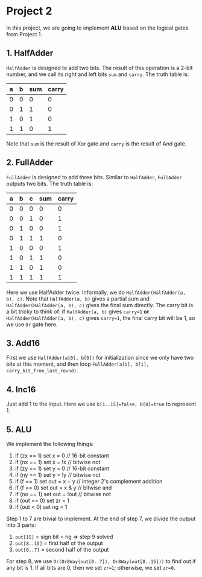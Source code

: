 # Project 2

In this project, we are going to implement **ALU** based on the logical gates from Project 1. 

## 1. HalfAdder

`HalfAdder` is designed to add two bits. The result of this operation is a 2-bit number, and we call its right and left bits `sum` and `carry`. The truth table is:

| a | b | sum | carry |
|---|---|-----|-------|
| 0 | 0 | 0   | 0     |
| 0 | 1 | 1   | 0     |
| 1 | 0 | 1   | 0     |
| 1 | 1 | 0   | 1     |

Note that `sum` is the result of Xor gate and `carry` is the result of And gate.

## 2. FullAdder

`FullAdder` is designed to add three bits. Similar to `HalfAdder`, `FullAdder` outputs two bits. The truth table is:

| a | b | c | sum | carry |
|---|---|---|-----|-------|
| 0 | 0 | 0 | 0   | 0     |
| 0 | 0 | 1 | 0   | 1     |
| 0 | 1 | 0 | 0   | 1     |
| 0 | 1 | 1 | 1   | 0     |
| 1 | 0 | 0 | 0   | 1     |
| 1 | 0 | 1 | 1   | 0     |
| 1 | 1 | 0 | 1   | 0     |
| 1 | 1 | 1 | 1   | 1     |

Here we use HalfAdder twice. Informally, we do `HalfAdder(HalfAdder(a, b), c)`. Note that `HalfAdder(a, b)` gives a partial sum and `HalfAdder(HalfAdder(a, b), c)` gives the final sum directly. The carry bit is a bit tricky to think of: if `HalfAdder(a, b)` gives `carry=1` **or** `HalfAdder(HalfAdder(a, b), c)` gives `carry=1`, the final carry bit will be 1, so we use `Or` gate here.

## 3. Add16

First we use `HalfAdder(a[0], b[0])` for initialization since we only have two bits at this moment, and then loop `FullAdder(a[i], b[i], carry_bit_from_last_round)`.

## 4. Inc16

Just add 1 to the input. Here we use `b[1..15]=false, b[0]=true` to represent 1.

## 5. ALU

We implement the following things:

1. if (zx == 1) set x = 0        // 16-bit constant
2. if (nx == 1) set x = !x       // bitwise not
3. if (zy == 1) set y = 0        // 16-bit constant
4. if (ny == 1) set y = !y       // bitwise not
5. if (f == 1)  set out = x + y  // integer 2's complement addition
6. if (f == 0)  set out = x & y  // bitwise and
7. if (no == 1) set out = !out   // bitwise not
8. if (out == 0) set zr = 1
9. if (out < 0) set ng = 1

Step 1 to 7 are trivial to implement. At the end of step 7, we divide the output into 3 parts:

1. `out[15]` = sign bit = ng => step 9 solved
2. `out[8..15]` = first half of the output
3. `out[0..7]` = second half of the output

For step 8, we use `Or(Or8Way(out[0..7]), Or8Way(out[8..15]))` to find out if any bit is 1. If all bits are 0, then we set `zr=1`; otherwise, we set `zr=0`.